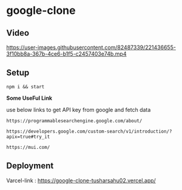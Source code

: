 # google-clone

## Video



https://user-images.githubusercontent.com/82487339/221436655-3f10bb8a-367b-4ce6-b1f5-c2457403e74b.mp4


## Setup

```
npm i && start
```




**Some UseFul Link**

use below links to get API key from google and fetch data

```
https://programmablesearchengine.google.com/about/
```

```
https://developers.google.com/custom-search/v1/introduction/?apix=true#try_it
```

```
https://mui.com/
```

## Deployment

 Varcel-link : https://google-clone-tusharsahu02.vercel.app/ 
